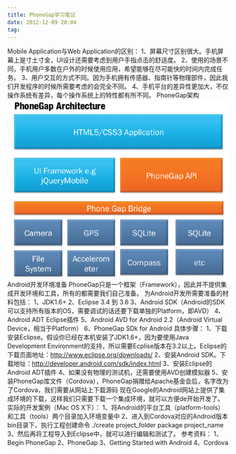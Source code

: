 ```yaml
---
title: PhoneGap学习笔记
date: 2012-12-09 20:04
tag: 
---
```


Mobile Application与Web Application的区别：
1、屏幕尺寸区别很大。手机屏幕上是寸土寸金，UI设计还需要考虑到用户手指点击的舒适度。
2、使用的场景不同，手机用户多数在户外的时候使用应用，希望能够在尽可能快的时间内完成任务。
3、用户交互的方式不同。因为手机拥有传感器、指南针等物理部件，因此我们开发程序的时候所需要考虑的会完全不同。
4、手机平台的差异性更加大，不仅操作系统有差异，每个操作系统上的特性都有所不同。
PhoneGap架构
![](./20121209-phonegap-introduce/201212092003294705.png)
Android开发环境准备
PhoneGap只是一个框架（Framework），因此并不提供集成开发环境和工具，所有的都需要我们自己准备。
为Android开发所需要准备的材料包括：
1、JDK1.6+
2、Eclipse 3.4 到 3.6
3、Android SDK（Android的SDK可以支持所有版本的OS，需要调试的话还要下载单独的Platform，即AVD）
4、Android ADT Eclipse插件
5、Android AVD for Android 2.2（Android Virtual Device，相当于Platform）
6、PhoneGap SDk for Android
具体步骤：
1、下载安装Eclipse。假设你已经在本机安装了JDK1.6+，因为要使用Java Development Environment的支持，所以需要Ecplise版本在3.2以上。Eclipse的下载页面地址：http://www.eclipse.org/downloads/
2、安装Android SDK。下载地址：http://developer.android.com/sdk/index.html
3、安装Eclipse的Android ADT插件
4、如果没有物理的测试机，还需要使用AVD创建模拟器
5、安装PhoneGap库文件（Cordova），PhoneGap捐赠给Apache基金会后，名字改为了Cordova，我们需要从网站上下载源码
现在Google的Android网站上提供了集成环境的下载，这样我们只需要下载一个集成环境，就可以方便de开始开发了。
实际的开发案例（Mac OS X下）：
1、将Android的平台工具（platform-tools）和工具（tools）两个目录加入环境变量中
2、进入到Cordova对应的Android版本bin目录下，执行工程创建命令 ./create project_folder package project_name
3、然后再将工程导入到Eclipse中，就可以进行编辑和测试了。
参考资料：
1、Begin PhoneGap
2、PhoneGap
3、Getting Started with Android
4、Cordova












